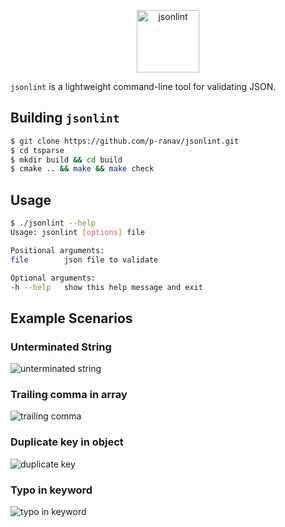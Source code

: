 <p align="center">
  <img height="100" src="https://i.imgur.com/Q51CERl.png" alt="jsonlint"/>
</p>

`jsonlint` is a lightweight command-line tool for validating JSON.

## Building `jsonlint`

```bash
$ git clone https://github.com/p-ranav/jsonlint.git
$ cd tsparse
$ mkdir build && cd build
$ cmake .. && make && make check
```

## Usage

```bash
$ ./jsonlint --help
Usage: jsonlint [options] file 

Positional arguments:
file      	json file to validate

Optional arguments:
-h --help 	show this help message and exit
```

## Example Scenarios

### Unterminated String

<img src="https://i.imgur.com/CraG7PY.png" alt="unterminated string"/>

### Trailing comma in array

<img src="https://i.imgur.com/uft3FmR.png" alt="trailing comma"/>

### Duplicate key in object

<img src="https://i.imgur.com/Kgee8Ak.png" alt="duplicate key"/>

### Typo in keyword

<img src="https://i.imgur.com/BOon2Q4.png" alt="typo in keyword"/>
